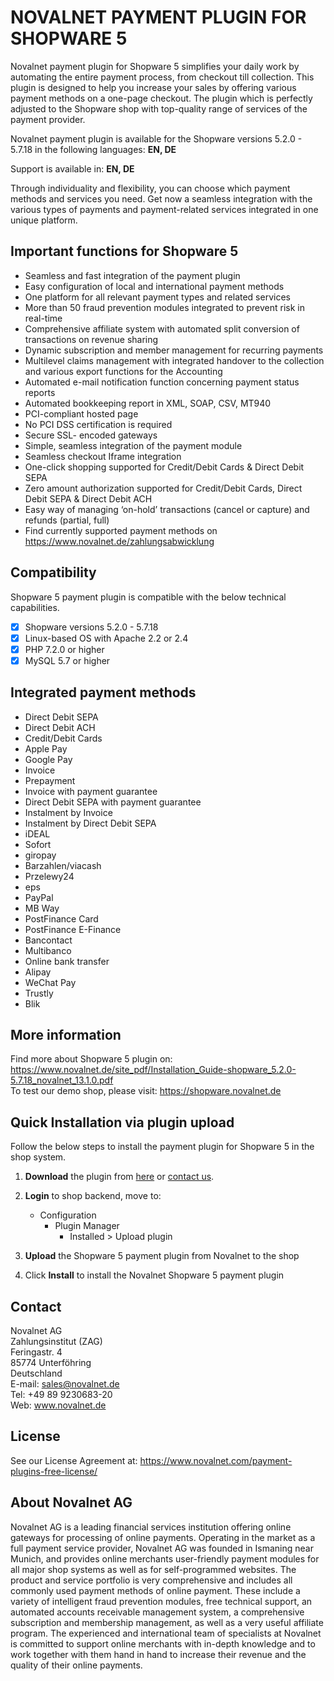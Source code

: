 # NOVALNET PAYMENT PLUGIN FOR SHOPWARE 5
Novalnet payment plugin for Shopware 5 simplifies your daily work by automating the entire payment process, from checkout till collection. This plugin is designed to help you increase your sales by offering various payment methods on a one-page checkout. The plugin which is perfectly adjusted to the Shopware shop with top-quality range of services of the payment provider.

Novalnet payment plugin is available for the Shopware versions 5.2.0 - 5.7.18  in the following languages: <b>EN, DE</b>

Support is available in: <b> EN, DE </b>

Through individuality and flexibility, you can choose which payment methods and services you need. Get now a seamless integration with the various types of payments and payment-related services integrated in one unique platform.

## Important functions for Shopware 5
* Seamless and fast integration of the payment plugin
* Easy configuration of local and international payment methods
* One platform for all relevant payment types and related services
* More than 50 fraud prevention modules integrated to prevent risk in real-time
* Comprehensive affiliate system with automated split conversion of transactions on revenue sharing
* Dynamic subscription and member management for recurring payments
* Multilevel claims management with integrated handover to the collection and various export functions for the Accounting
* Automated e-mail notification function concerning payment status reports
* Automated bookkeeping report in XML, SOAP, CSV, MT940
* PCI-compliant hosted page
* No PCI DSS certification is required
* Secure SSL- encoded gateways
* Simple, seamless integration of the payment module
* Seamless checkout Iframe integration
* One-click shopping supported for Credit/Debit Cards & Direct Debit SEPA
* Zero amount authorization supported for Credit/Debit Cards, Direct Debit SEPA & Direct Debit ACH
* Easy way of managing ‘on-hold’ transactions (cancel or capture) and refunds (partial, full)
* Find currently supported payment methods on https://www.novalnet.de/zahlungsabwicklung

## Compatibility

Shopware 5 payment plugin is compatible with the below technical capabilities. 

- [x]	Shopware versions 5.2.0 - 5.7.18
- [x]	Linux-based OS with Apache 2.2 or 2.4
- [x]	PHP 7.2.0 or higher
- [x]	MySQL 5.7 or higher

## Integrated payment methods

- Direct Debit SEPA
- Direct Debit ACH
- Credit/Debit Cards
- Apple Pay
- Google Pay
- Invoice
- Prepayment
- Invoice with payment guarantee
- Direct Debit SEPA with payment guarantee
- Instalment by Invoice
- Instalment by Direct Debit SEPA
- iDEAL
- Sofort
- giropay
- Barzahlen/viacash
- Przelewy24
- eps
- PayPal
- MB Way
- PostFinance Card
- PostFinance E-Finance
- Bancontact
- Multibanco
- Online bank transfer
- Alipay
- WeChat Pay
- Trustly
- Blik

## More information
Find more about Shopware 5 plugin on: https://www.novalnet.de/site_pdf/Installation_Guide-shopware_5.2.0-5.7.18_novalnet_13.1.0.pdf<br>
To test our demo shop, please visit: https://shopware.novalnet.de

## Quick Installation via plugin upload
Follow the below steps to install the payment plugin for Shopware 5 in the shop system.

1. **Download** the plugin from <a href="https://store.shopware.com/en/noval29035660349f/novalnet-payments-plugin.html"> here</a> or <a href="https://www.novalnet.de/kontakt/sales"> contact us</a>.

2. **Login** to shop backend, move to:
   - Configuration
     - Plugin Manager
       - Installed > Upload plugin
       
3. **Upload** the Shopware 5 payment plugin from Novalnet to the shop

4. Click **Install** to install the Novalnet Shopware 5 payment plugin

## Contact
Novalnet AG<br>
Zahlungsinstitut (ZAG)<br>
Feringastr. 4 <br>
85774 Unterföhring <br>
Deutschland<br>
E-mail: sales@novalnet.de<br>
Tel: +49 89 9230683-20<br>
Web: www.novalnet.de

## License
See our License Agreement at: https://www.novalnet.com/payment-plugins-free-license/

## About Novalnet AG
Novalnet AG is a leading financial services institution offering online gateways for processing of online payments. Operating in the market as a full payment service provider, Novalnet AG was founded in Ismaning near Munich, and provides online merchants user-friendly payment modules for all major shop systems as well as for self-programmed websites. The product and service portfolio is very comprehensive and includes all commonly used payment methods of online payment. These include a variety of intelligent fraud prevention modules, free technical support, an automated accounts receivable management system, a comprehensive subscription and membership management, as well as a very useful affiliate program. The experienced and international team of specialists at Novalnet is committed to support online merchants with in-depth knowledge and to work together with them hand in hand to increase their revenue and the quality of their online payments.
